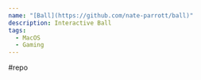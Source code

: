 ```yaml
---
name: "[Ball](https://github.com/nate-parrott/ball)"
description: Interactive Ball
tags:
  - MacOS
  - Gaming
---
```

#repo